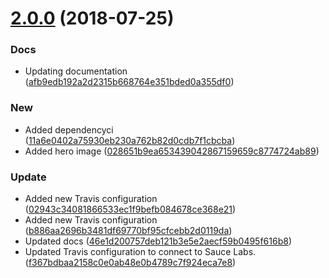 <a name="2.0.0"></a>
# [2.0.0](https://github.com/advanced-rest-client/file-reader/compare/1.0.3...2.0.0) (2018-07-25)


### Docs

* Updating documentation ([afb9edb192a2d2315b668764e351bded0a355df0](https://github.com/advanced-rest-client/file-reader/commit/afb9edb192a2d2315b668764e351bded0a355df0))

### New

* Added dependencyci ([11a6e0402a75930eb230a762b82d0cdb7f1cbcba](https://github.com/advanced-rest-client/file-reader/commit/11a6e0402a75930eb230a762b82d0cdb7f1cbcba))
* Added hero image ([028651b9ea653439042867159659c8774724ab89](https://github.com/advanced-rest-client/file-reader/commit/028651b9ea653439042867159659c8774724ab89))

### Update

* Added new Travis configuration ([02943c34081866533ec1f9befb084678ce368e21](https://github.com/advanced-rest-client/file-reader/commit/02943c34081866533ec1f9befb084678ce368e21))
* Added new Travis configuration ([b886aa2696b3481df69770bf95cfcebb2d0119da](https://github.com/advanced-rest-client/file-reader/commit/b886aa2696b3481df69770bf95cfcebb2d0119da))
* Updated docs ([46e1d200757deb121b3e5e2aecf59b0495f616b8](https://github.com/advanced-rest-client/file-reader/commit/46e1d200757deb121b3e5e2aecf59b0495f616b8))
* Updated Travis configuration to connect to Sauce Labs. ([f367bdbaa2158c0e0ab48e0b4789c7f924eca7e8](https://github.com/advanced-rest-client/file-reader/commit/f367bdbaa2158c0e0ab48e0b4789c7f924eca7e8))



